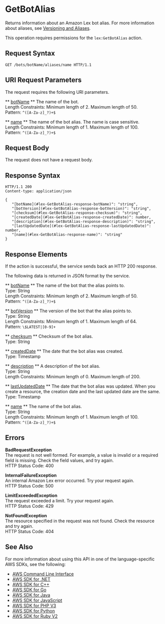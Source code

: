 # GetBotAlias<a name="API_GetBotAlias"></a>

Returns information about an Amazon Lex bot alias\. For more information about aliases, see [Versioning and Aliases](versioning-aliases.md)\.

This operation requires permissions for the `lex:GetBotAlias` action\.

## Request Syntax<a name="API_GetBotAlias_RequestSyntax"></a>

```
GET /bots/botName/aliases/name HTTP/1.1
```

## URI Request Parameters<a name="API_GetBotAlias_RequestParameters"></a>

The request requires the following URI parameters\.

 ** [botName](#API_GetBotAlias_RequestSyntax) **   <a name="lex-GetBotAlias-request-botName"></a>
The name of the bot\.  
Length Constraints: Minimum length of 2\. Maximum length of 50\.  
Pattern: `^([A-Za-z]_?)+$` 

 ** [name](#API_GetBotAlias_RequestSyntax) **   <a name="lex-GetBotAlias-request-name"></a>
The name of the bot alias\. The name is case sensitive\.  
Length Constraints: Minimum length of 1\. Maximum length of 100\.  
Pattern: `^([A-Za-z]_?)+$` 

## Request Body<a name="API_GetBotAlias_RequestBody"></a>

The request does not have a request body\.

## Response Syntax<a name="API_GetBotAlias_ResponseSyntax"></a>

```
HTTP/1.1 200
Content-type: application/json

{
   "[botName](#lex-GetBotAlias-response-botName)": "string",
   "[botVersion](#lex-GetBotAlias-response-botVersion)": "string",
   "[checksum](#lex-GetBotAlias-response-checksum)": "string",
   "[createdDate](#lex-GetBotAlias-response-createdDate)": number,
   "[description](#lex-GetBotAlias-response-description)": "string",
   "[lastUpdatedDate](#lex-GetBotAlias-response-lastUpdatedDate)": number,
   "[name](#lex-GetBotAlias-response-name)": "string"
}
```

## Response Elements<a name="API_GetBotAlias_ResponseElements"></a>

If the action is successful, the service sends back an HTTP 200 response\.

The following data is returned in JSON format by the service\.

 ** [botName](#API_GetBotAlias_ResponseSyntax) **   <a name="lex-GetBotAlias-response-botName"></a>
The name of the bot that the alias points to\.  
Type: String  
Length Constraints: Minimum length of 2\. Maximum length of 50\.  
Pattern: `^([A-Za-z]_?)+$` 

 ** [botVersion](#API_GetBotAlias_ResponseSyntax) **   <a name="lex-GetBotAlias-response-botVersion"></a>
The version of the bot that the alias points to\.  
Type: String  
Length Constraints: Minimum length of 1\. Maximum length of 64\.  
Pattern: `\$LATEST|[0-9]+` 

 ** [checksum](#API_GetBotAlias_ResponseSyntax) **   <a name="lex-GetBotAlias-response-checksum"></a>
Checksum of the bot alias\.  
Type: String

 ** [createdDate](#API_GetBotAlias_ResponseSyntax) **   <a name="lex-GetBotAlias-response-createdDate"></a>
The date that the bot alias was created\.  
Type: Timestamp

 ** [description](#API_GetBotAlias_ResponseSyntax) **   <a name="lex-GetBotAlias-response-description"></a>
A description of the bot alias\.  
Type: String  
Length Constraints: Minimum length of 0\. Maximum length of 200\.

 ** [lastUpdatedDate](#API_GetBotAlias_ResponseSyntax) **   <a name="lex-GetBotAlias-response-lastUpdatedDate"></a>
The date that the bot alias was updated\. When you create a resource, the creation date and the last updated date are the same\.  
Type: Timestamp

 ** [name](#API_GetBotAlias_ResponseSyntax) **   <a name="lex-GetBotAlias-response-name"></a>
The name of the bot alias\.  
Type: String  
Length Constraints: Minimum length of 1\. Maximum length of 100\.  
Pattern: `^([A-Za-z]_?)+$` 

## Errors<a name="API_GetBotAlias_Errors"></a>

 **BadRequestException**   
The request is not well formed\. For example, a value is invalid or a required field is missing\. Check the field values, and try again\.  
HTTP Status Code: 400

 **InternalFailureException**   
An internal Amazon Lex error occurred\. Try your request again\.  
HTTP Status Code: 500

 **LimitExceededException**   
The request exceeded a limit\. Try your request again\.  
HTTP Status Code: 429

 **NotFoundException**   
The resource specified in the request was not found\. Check the resource and try again\.  
HTTP Status Code: 404

## See Also<a name="API_GetBotAlias_SeeAlso"></a>

For more information about using this API in one of the language\-specific AWS SDKs, see the following:
+  [AWS Command Line Interface](https://docs.aws.amazon.com/goto/aws-cli/lex-models-2017-04-19/GetBotAlias) 
+  [AWS SDK for \.NET](https://docs.aws.amazon.com/goto/DotNetSDKV3/lex-models-2017-04-19/GetBotAlias) 
+  [AWS SDK for C\+\+](https://docs.aws.amazon.com/goto/SdkForCpp/lex-models-2017-04-19/GetBotAlias) 
+  [AWS SDK for Go](https://docs.aws.amazon.com/goto/SdkForGoV1/lex-models-2017-04-19/GetBotAlias) 
+  [AWS SDK for Java](https://docs.aws.amazon.com/goto/SdkForJava/lex-models-2017-04-19/GetBotAlias) 
+  [AWS SDK for JavaScript](https://docs.aws.amazon.com/goto/AWSJavaScriptSDK/lex-models-2017-04-19/GetBotAlias) 
+  [AWS SDK for PHP V3](https://docs.aws.amazon.com/goto/SdkForPHPV3/lex-models-2017-04-19/GetBotAlias) 
+  [AWS SDK for Python](https://docs.aws.amazon.com/goto/boto3/lex-models-2017-04-19/GetBotAlias) 
+  [AWS SDK for Ruby V2](https://docs.aws.amazon.com/goto/SdkForRubyV2/lex-models-2017-04-19/GetBotAlias) 